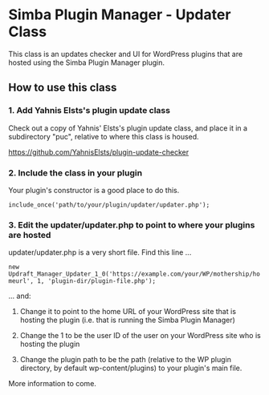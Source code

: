 # Simba Plugin Manager - Updater Class

This class is an updates checker and UI for WordPress plugins that are hosted using the Simba Plugin Manager plugin.

## How to use this class

### 1. Add Yahnis Elsts's plugin update class

Check out a copy of Yahnis' Elsts's plugin update class, and place it in a subdirectory "puc", relative to where this class is housed.

https://github.com/YahnisElsts/plugin-update-checker

### 2. Include the class in your plugin

Your plugin's constructor is a good place to do this.

`include_once('path/to/your/plugin/updater/updater.php');`

### 3. Edit the updater/updater.php to point to where your plugins are hosted

updater/updater.php is a very short file. Find this line ...

`new Updraft_Manager_Updater_1_0('https://example.com/your/WP/mothership/homeurl', 1, 'plugin-dir/plugin-file.php');`

... and:

1. Change it to point to the home URL of your WordPress site that is hosting the plugin (i.e. that is running the Simba Plugin Manager)

2. Change the 1 to be the user ID of the user on your WordPress site who is hosting the plugin

3. Change the plugin path to be the path (relative to the WP plugin directory, by default wp-content/plugins) to your plugin's main file.

More information to come.

